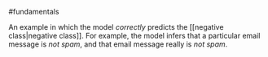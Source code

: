 #fundamentals

An example in which the model <em>correctly</em> predicts the
[[negative class|negative class]]. For example, the model infers that
a particular email message is <em>not spam</em>, and that email message really is
<em>not spam</em>.

